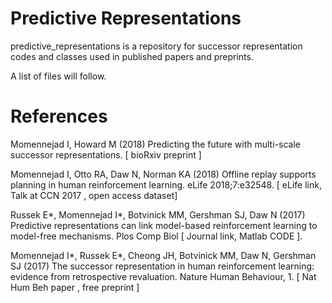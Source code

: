 # Predictive Representations

predictive_representations is a repository for successor representation codes and classes used in published papers and preprints.

A list of files will follow.


# References

Momennejad I, Howard M (2018) Predicting the future with multi-scale successor representations. [ bioRxiv preprint ]
 
Momennejad I, Otto RA, Daw N, Norman KA (2018) Offline replay supports planning in human reinforcement learning. eLife 2018;7:e32548. [ eLife link, Talk at CCN 2017 ,   open access dataset]
 
Russek E*, Momennejad I*,  Botvinick MM, Gershman SJ, Daw N (2017) Predictive representations can link model-based reinforcement learning to model-free mechanisms. Plos Comp Biol [ Journal link, Matlab CODE ].

Momennejad I*, Russek E*, Cheong JH, Botvinick MM, Daw N, Gershman SJ (2017) The successor representation in human reinforcement learning: evidence from retrospective revaluation. Nature Human Behaviour, 1.
[ Nat Hum Beh paper , free preprint ] 
